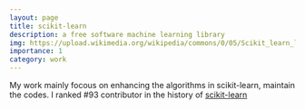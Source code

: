 ```yaml
---
layout: page
title: scikit-learn
description: a free software machine learning library
img: https://upload.wikimedia.org/wikipedia/commons/0/05/Scikit_learn_logo_small.svg
importance: 1
category: work
---
```


My work mainly focous on enhancing the algorithms in scikit-learn, maintain the codes. I ranked #93 contributor in the history of [scikit-learn](https://github.com/scikit-learn/scikit-learn/graphs/contributors)


